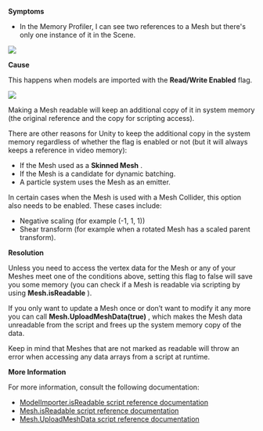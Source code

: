 
        

**Symptoms** 

*   In the Memory Profiler, I can see two references to a Mesh but there's only one instance of it in the Scene.

![](/hc/en-us/article_attachments/115000842566/Screenshot_1.png)

**Cause** 

This happens when models are imported with the **Read/Write Enabled** flag.

![](/hc/en-us/article_attachments/115000842606/Screenshot_2.png)

Making a Mesh readable will keep an additional copy of it in system memory (the original reference and the copy for scripting access).   

There are other reasons for Unity to keep the additional copy in the system memory regardless of whether the flag is enabled or not (but it will always keeps a reference in video memory):

*   If the Mesh used as a  **Skinned Mesh** .
*   If the Mesh is a candidate for dynamic batching.
*   A particle system uses the Mesh as an emitter.

In certain cases when the Mesh is used with a Mesh Collider, this option also needs to be enabled. These cases include:

*   Negative scaling (for example (-1, 1, 1))
*   Shear transform (for example when a rotated Mesh has a scaled parent transform).

**Resolution** 

Unless you need to access the vertex data for the Mesh or any of your Meshes meet one of the conditions above, setting this flag to false will save you some memory (you can check if a Mesh is readable via scripting by using **Mesh.isReadable** ).  

If you only want to update a Mesh once or don’t want to modify it any more you can call **Mesh.UploadMeshData(true)** , which makes the Mesh data unreadable from the script and frees up the system memory copy of the data.  

Keep in mind that Meshes that are not marked as readable will throw an error when accessing any data arrays from a script at runtime.   

**More Information** 

For more information, consult the following documentation:

*   [ModelImporter.isReadable script reference documentation](https://docs.unity3d.com/ScriptReference/ModelImporter-isReadable.html)
*   [Mesh.isReadable script reference documentation](https://docs.unity3d.com/ScriptReference/Mesh-isReadable.html)
*   [Mesh.UploadMeshData script reference documentation](https://docs.unity3d.com/ScriptReference/Mesh.UploadMeshData.html)
      
